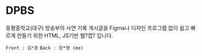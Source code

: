 # DPBS
동평중학교(대구) 방송부의 사연 기록 게시글을 Figma나 디자인 프로그램 없이 쉽고 빠르게 만들기 위한 HTML, JS기반 웹?앱? 입니다.

`Front : 김*훈`
`Back : 장*영 (me)`
